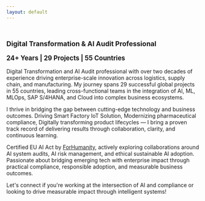 ```yaml
---
layout: default
---
```


<div style="display: flex; flex-wrap: wrap; align-items: center; justify-content: space-between; gap: 2rem; margin-top: 2rem;">

<div style="flex: 2; min-width: 350px; max-width: 800px">

<!--
<h1><strong>William</strong> Hartono</h1> 
-->
  
<p style="font-size: 1.1rem; margin-bottom: 0.2rem;">
    <strong>Digital Transformation & AI Audit Professional</strong>
</p>

<p style="font-size: 1.05rem; margin-bottom: 1rem;">
    <strong>24+ Years | 29 Projects | 55 Countries</strong>
</p>
  
<!--  
<p><strong>Digital Transformation & AI Audit Professional</strong></p>
<p><strong>24+ Years | 29 Projects | 55 Countries</strong></p>
-->
<!--
<p>
  <a href="/cv" style="display: inline-block; margin: 1rem 0; padding: 0.6rem 1.2rem; background-color: #007acc; color: white; text-decoration: none; border-radius: 5px; font-weight: bold;">
    View Experience
  </a>
</p>
-->

<p>
Digital Transformation and AI Audit professional with over two decades of experience driving enterprise-scale innovation across logistics, supply chain, and manufacturing. 
My journey spans 29 successful global projects in 55 countries, leading cross-functional teams in the integration of AI, ML, MLOps, SAP S/4HANA, and Cloud into complex business ecosystems.
</p>

<p>
I thrive in bridging the gap between cutting-edge technology and business outcomes. Driving Smart Factory IoT Solution, Modernizing pharmaceutical compliance, Digitally transforming product lifecycles — I bring a proven track record of delivering results through collaboration, clarity, and continuous learning.
</p>

<p>
Certified EU AI Act by <a href="https://forhumanity.center/" target="_blank">ForHumanity</a>, actively exploring collaborations around AI system audits, AI risk management, and ethical sustainable AI adoption. Passionate about bridging emerging tech with enterprise impact through practical compliance, responsible adoption, and measurable business outcomes.
</p>

<p>
Let's connect if you're working at the intersection of AI and compliance or looking to drive measurable impact through intelligent systems!
</p>

</div>

<!--
<div style="flex-shrink: 0; text-align: center;">
  <img src="/assets/img/profile.jpg" alt="William Hartono" style="border-radius: 50%; width: 200px; height: 200px;">
  <div style="margin-top: 0.8rem;">📍 Singapore </div>
</div>

</div>
-->
